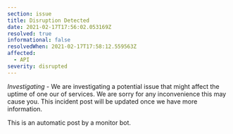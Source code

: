 ```yaml
---
section: issue
title: Disruption Detected
date: 2021-02-17T17:56:02.053169Z
resolved: true
informational: false
resolvedWhen: 2021-02-17T17:58:12.559563Z
affected:
  - API
severity: disrupted
---
```

*Investigating* - We are investigating a potential issue that might affect the uptime of one our of services. We are sorry for any inconvenience this may cause you. This incident post will be updated once we have more information.

This is an automatic post by a monitor bot.
        